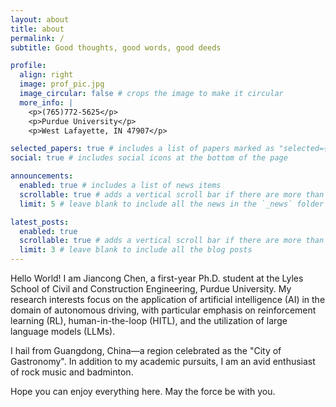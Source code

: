 ```yaml
---
layout: about
title: about
permalink: /
subtitle: Good thoughts, good words, good deeds

profile:
  align: right
  image: prof_pic.jpg
  image_circular: false # crops the image to make it circular
  more_info: |
    <p>(765)772-5625</p>
    <p>Purdue University</p>
    <p>West Lafayette, IN 47907</p>

selected_papers: true # includes a list of papers marked as "selected={true}"
social: true # includes social icons at the bottom of the page

announcements:
  enabled: true # includes a list of news items
  scrollable: true # adds a vertical scroll bar if there are more than 3 news items
  limit: 5 # leave blank to include all the news in the `_news` folder

latest_posts:
  enabled: true
  scrollable: true # adds a vertical scroll bar if there are more than 3 new posts items
  limit: 3 # leave blank to include all the blog posts
---
```


Hello World! I am Jiancong Chen, a first-year Ph.D. student at the Lyles School of Civil and Construction Engineering, Purdue University. My research interests focus on the application of artificial intelligence (AI) in the domain of autonomous driving, with particular emphasis on reinforcement learning (RL), human-in-the-loop (HITL), and the utilization of large language models (LLMs).

I hail from Guangdong, China—a region celebrated as the "City of Gastronomy". In addition to my academic pursuits, I am an avid enthusiast of rock music and badminton.

Hope you can enjoy everything here. May the force be with you.
